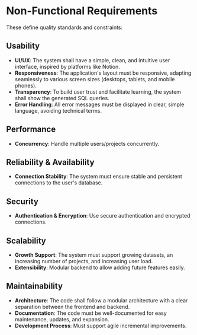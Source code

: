 # Non-Functional Requirements

These define quality standards and constraints:

## Usability

-   **UI/UX**: The system shall have a simple, clean, and intuitive user
    interface, inspired by platforms like Notion.
-   **Responsiveness**: The application's layout must be responsive,
    adapting seamlessly to various screen sizes (desktops, tablets, and
    mobile phones).
-   **Transparency**: To build user trust and facilitate learning, the
    system shall show the generated SQL queries.
-   **Error Handling**: All error messages must be displayed in clear,
    simple language, avoiding technical terms.

## Performance

-   **Concurrency**: Handle multiple users/projects concurrently.

## Reliability & Availability

-   **Connection Stability**: The system must ensure stable and
    persistent connections to the user's database.

## Security

-   **Authentication & Encryption**: Use secure authentication and
    encrypted connections.

## Scalability

-   **Growth Support**: The system must support growing datasets, an
    increasing number of projects, and increasing user load.
-   **Extensibility**: Modular backend to allow adding future features
    easily.

## Maintainability

-   **Architecture**: The code shall follow a modular architecture with
    a clear separation between the frontend and backend.
-   **Documentation**: The code must be well-documented for easy
    maintenance, updates, and expansion.
-   **Development Process**: Must support agile incremental
    improvements.

